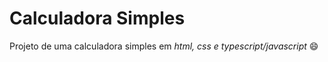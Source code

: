 # Calculadora Simples
Projeto de uma calculadora simples em *html, css e typescript/javascript* :smile:

